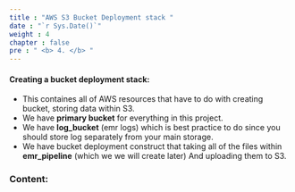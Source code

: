 ```yaml
---
title : "AWS S3 Bucket Deployment stack "
date : "`r Sys.Date()`"
weight : 4
chapter : false
pre : " <b> 4. </b> "
---
```

#### Creating a bucket deployment stack:
- This containes all of AWS resources that have to do with creating bucket, storing data within S3.
- We have **primary bucket** for everything in this project.
- We have **log_bucket** (emr logs) which is best practice to do since you should store log separately from your main storage.	
- We have bucket deployment construct that taking all of the files within **emr_pipeline**      (which we we will create later) And uploading them to S3.


### Content:
<!--
   - [Update IAM Role](./4.1-updateiamrole/)
   - [Create **S3 Bucket**](./4.2-creates3bucket/)
   - [Create S3 Gateway endpoint](./4.3-creategwes3)
   - [Configure **Session logs**](./4.4-configsessionlogs/)
-->